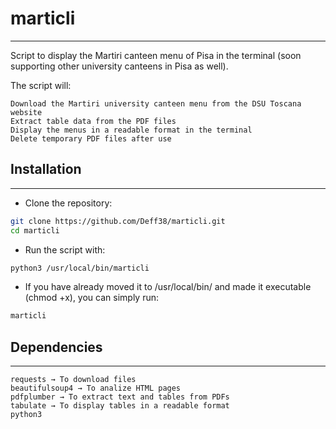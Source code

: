 # marticli
---
Script to display the Martiri canteen menu of Pisa in the terminal (soon supporting other university canteens in Pisa as well).

The script will:

    Download the Martiri university canteen menu from the DSU Toscana website
    Extract table data from the PDF files
    Display the menus in a readable format in the terminal
    Delete temporary PDF files after use

## Installation
---
- Clone the repository:
```sh
git clone https://github.com/Deff38/marticli.git
cd marticli
```
- Run the script with:
```sh
python3 /usr/local/bin/marticli
```
- If you have already moved it to /usr/local/bin/ and made it executable (chmod +x), you can simply run:
```sh
marticli
```

## Dependencies
---
    requests → To download files
    beautifulsoup4 → To analize HTML pages
    pdfplumber → To extract text and tables from PDFs
    tabulate → To display tables in a readable format
    python3

